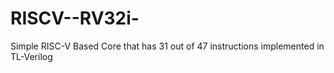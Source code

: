 # RISCV--RV32i-
Simple RISC-V Based Core that has 31 out of 47 instructions implemented in TL-Verilog
